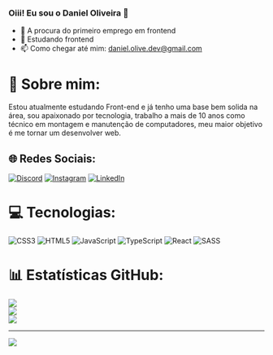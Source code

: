### Oiii! Eu sou o Daniel Oliveira 👋

- 🔭 A procura do primeiro emprego em frontend
- 🌱 Estudando frontend
- 📫 Como chegar até mim: daniel.olive.dev@gmail.com

# 💫 Sobre mim:
Estou atualmente estudando Front-end e já tenho uma base bem solida na área, sou apaixonado por tecnologia, trabalho a mais de 10 anos como técnico em montagem e manutenção de computadores, meu maior objetivo é me tornar um desenvolver web.


## 🌐 Redes Sociais:
[![Discord](https://img.shields.io/badge/Discord-%237289DA.svg?logo=discord&logoColor=white)](https://discord.gg/DanielOliveira#8056) [![Instagram](https://img.shields.io/badge/Instagram-%23E4405F.svg?logo=Instagram&logoColor=white)](https://instagram.com/danieloliveiradell) [![LinkedIn](https://img.shields.io/badge/LinkedIn-%230077B5.svg?logo=linkedin&logoColor=white)](https://www.linkedin.com/in/daniel-oliveira-233949259/) 

# 💻 Tecnologias:
![CSS3](https://img.shields.io/badge/css3-%231572B6.svg?style=for-the-badge&logo=css3&logoColor=white) ![HTML5](https://img.shields.io/badge/html5-%23E34F26.svg?style=for-the-badge&logo=html5&logoColor=white) ![JavaScript](https://img.shields.io/badge/javascript-%23323330.svg?style=for-the-badge&logo=javascript&logoColor=%23F7DF1E) ![TypeScript](https://img.shields.io/badge/typescript-%23007ACC.svg?style=for-the-badge&logo=typescript&logoColor=white) ![React](https://img.shields.io/badge/react-%2320232a.svg?style=for-the-badge&logo=react&logoColor=%2361DAFB) ![SASS](https://img.shields.io/badge/SASS-hotpink.svg?style=for-the-badge&logo=SASS&logoColor=white)
# 📊 Estatísticas GitHub:
![](https://github-readme-stats.vercel.app/api?username=daniel-olive&theme=dark&hide_border=false&include_all_commits=false&count_private=false)<br/>
![](https://github-readme-streak-stats.herokuapp.com/?user=daniel-olive&theme=dark&hide_border=false)<br/>
![](https://github-readme-stats.vercel.app/api/top-langs/?username=daniel-olive&theme=dark&hide_border=false&include_all_commits=false&count_private=false&layout=compact)

---
[![](https://visitcount.itsvg.in/api?id=daniel-olive&icon=0&color=0)](https://visitcount.itsvg.in)

<!-- Proudly created with GPRM ( https://gprm.itsvg.in ) -->
